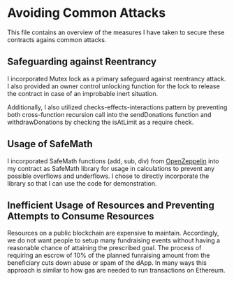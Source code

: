 # Avoiding Common Attacks
This file contains an overview of the measures I have taken to secure these contracts agains common attacks.

## Safeguarding against Reentrancy
I incorporated Mutex lock as a primary safeguard against reentrancy attack. I also provided an owner control unlocking function for the lock to release the contract in case of an improbable inert situation.

Additionally, I also utilized checks-effects-interactions pattern by preventing both cross-function recursion call into the sendDonations function and withdrawDonations by checking the isAtLimit as a require check.

## Usage of SafeMath
I incorporated SafeMath functions (add, sub, div) from [OpenZeppelin](https://github.com/OpenZeppelin/openzeppelin-contracts/tree/master/contracts/math) into my contract as SafeMath library for usage in calculations to prevent any possible overflows and underflows. I chose to directly incorporate the library so that I can use the code for demonstration.

## Inefficient Usage of Resources and Preventing Attempts to Consume Resources
Resources on a public blockchain are expensive to maintain. Accordingly, we do not want people to setup many fundraising events without having a reasonable chance of attaining the prescribed goal. The process of requiring an escrow of 10% of the planned funraising amount from the beneficiary cuts down abuse or spam of the dApp. In many ways this approach is similar to how gas are needed to run transactions on Ethereum.
